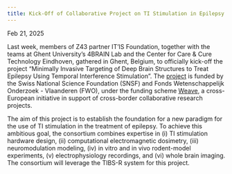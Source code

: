 ```yaml
---
title: Kick-Off of Collaborative Project on TI Stimulation in Epilepsy
---
```


Feb 21, 2025

Last week, members of Z43 partner IT’IS Foundation, together with the teams at Ghent University’s 4BRAIN Lab and the Center for Care & Cure Technology Eindhoven, gathered in Ghent, Belgium, to officially kick-off the project “Minimally Invasive Targeting of Deep Brain Structures to Treat Epilepsy Using Temporal Interference Stimulation”. The [project](https://itis.swiss/s/news-events/research-projects/research-projects/minimally-invasive-targeting-of-deep-brain-structures-to-treat-epilepsy-using-temporal-interference-stimulation) is funded by the Swiss National Science Foundation (SNSF) and Fonds Wetenschappelijk Onderzoek - Vlaanderen (FWO), under the funding scheme [Weave](https://www.snf.ch/en/CxcoLbDNRaUwHIoH/funding/projects/weave), a cross-European initiative in support of cross-border collaborative research projects.

The aim of this project is to establish the foundation for a new paradigm for the use of TI stimulation in the treatment of epilepsy. To achieve this ambitious goal, the consortium combines expertise in (i) TI stimulation hardware design, (ii) computational electromagnetic dosimetry, (iii) neuromodulation modeling, (iv) in vitro and in vivo rodent-model experiments, (v) electrophysiology recordings, and (vi) whole brain imaging. The consortium will leverage the TIBS-R system for this project.
